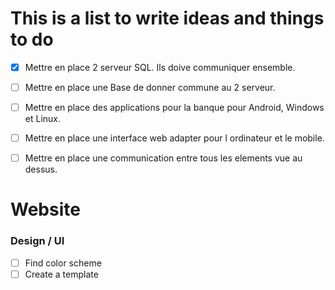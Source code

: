 # This is a list to write ideas and things to do

- [X] Mettre en place 2 serveur SQL. Ils doive communiquer ensemble.
- [ ] Mettre en place une Base de donner commune au 2 serveur.
- [ ] Mettre en place des applications pour la banque pour Android, Windows et Linux.
- [ ] Mettre en place une interface web adapter pour l ordinateur et le mobile.
- [ ] Mettre en place une communication entre tous les elements vue au dessus.


# Website

### Design / UI
- [ ] Find color scheme
- [ ] Create a template

